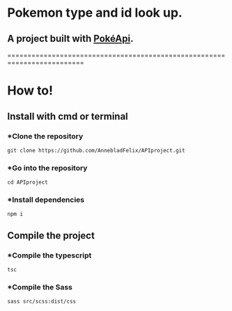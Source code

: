 # **Pokemon type and id look up.**

## A project built with [PokéApi](https://pokeapi.co/).

=========================================================================

# How to!

## Install with cmd or terminal

### *Clone the repository
```
git clone https://github.com/AnnebladFelix/APIproject.git
```
### *Go into the repository
```
cd APIproject
```
### *Install dependencies
```
npm i
```

## Compile the project

### *Compile the typescript
```
tsc
```
### *Compile the Sass
```
sass src/scss:dist/css
```
